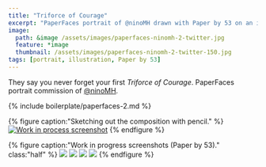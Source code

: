 ```yaml
---
title: "Triforce of Courage"
excerpt: "PaperFaces portrait of @ninoMH drawn with Paper by 53 on an iPad."
image: 
  path: &image /assets/images/paperfaces-ninomh-2-twitter.jpg 
  feature: *image
  thumbnail: /assets/images/paperfaces-ninomh-2-twitter-150.jpg
tags: [portrait, illustration, Paper by 53]
---
```


They say you never forget your first *Triforce of Courage*. PaperFaces portrait commission of <a href="https://twitter.com/ninoMH">@ninoMH</a>.

{% include boilerplate/paperfaces-2.md %}

{% figure caption:"Sketching out the composition with pencil." %}
[![Work in process screenshot](/assets/images/paperfaces-ninomh-process-1-750.jpg)](/assets/images/paperfaces-ninomh-process-1-lg.jpg)
{% endfigure %}

{% figure caption:"Work in progress screenshots (Paper by 53)." class:"half" %}
[![](/assets/images/paperfaces-ninomh-process-2-600.jpg)](/assets/images/paperfaces-ninomh-process-2-lg.jpg)
[![](/assets/images/paperfaces-ninomh-process-3-600.jpg)](/assets/images/paperfaces-ninomh-process-3-lg.jpg)
[![](/assets/images/paperfaces-ninomh-process-4-600.jpg)](/assets/images/paperfaces-ninomh-process-4-lg.jpg)
[![](/assets/images/paperfaces-ninomh-process-5-600.jpg)](/assets/images/paperfaces-ninomh-process-5-lg.jpg)
{% endfigure %}
